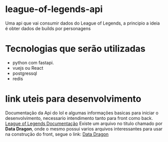 # league-of-legends-api
Uma api que vai consumir dados do League of Legends, a principio a ideia é obter dados de builds por personagens
# Tecnologias que serão utilizadas
- python com fastapi.
- vuejs ou React
- postgressql
- redis
# link uteis para desenvolvimento
Documentação da Api do lol e algumas informações basicas para iniciar o desenvolvimento, necessario intendimento tanto para front como back. [League of Legends Documentação](https://developer.riotgames.com/docs/lol)
Existe um arquivo no titulo chamado por **Data Dragon**, onde o mesmo possui varios arquivos interessantes para usar na construção do front, segue o link: [Data Dragon](https://ddragon.leagueoflegends.com/cdn/dragontail-13.1.1.tgz)
